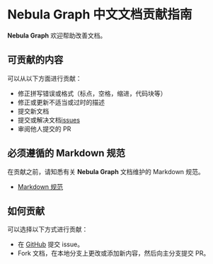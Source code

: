 # Nebula Graph 中文文档贡献指南

**Nebula Graph** 欢迎帮助改善文档。

## 可贡献的内容

可以从以下方面进行贡献：

- 修正拼写错误或格式（标点，空格，缩进，代码块等）
- 修正或更新不适当或过时的描述
- 提交新文档
- 提交或解决文档[issues](https://github.com/vesoft-inc/nebula-docs-cn/issues)
- 审阅他人提交的 PR

## 必须遵循的 Markdown 规范

在贡献之前，请知悉有关 **Nebula Graph** 文档维护的 Markdown 规范。

- [Markdown 规范](https://github.com/DavidAnson/markdownlint/blob/master/doc/Rules.md)

## 如何贡献

可以选择以下方式进行贡献：

- 在 [GitHub](https://github.com/vesoft-inc/nebula-docs-cn/issues) 提交 issue。
- Fork 文档，在本地分支上更改或添加新内容，然后向主分支提交 PR。
